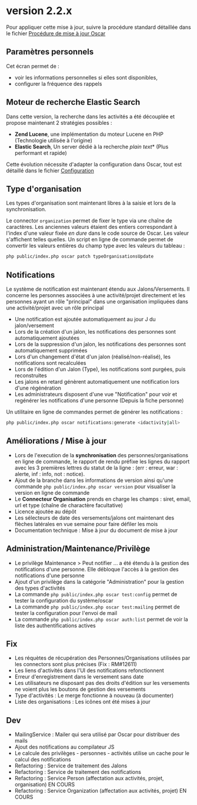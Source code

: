 # version 2.2.x

Pour appliquer cette mise à jour, suivre la procédure standard détaillée dans le fichier [Procédure de mise à jour Oscar](./doc/update.md)

## Paramètres personnels

Cet écran permet de :

 - voir les informations personnelles si elles sont disponibles,
 - configurer la fréquence des rappels


## Moteur de recherche Elastic Search

Dans cette version, la recherche dans les activités a été découplée et propose maintenant 2 stratégies possibles :
 
 - **Zend Lucene**, une implémentation du moteur Lucene en PHP (Technologie utilisée à l'origine)
 - **Elastic Search**, Un server dédié à la recherche *plain text** (Plus performant et rapide)
 
Cette évolution nécessite d'adapter la configuration dans Oscar, tout est détaillé dans le fichier [Configuration](./doc/configuration.md#recherche-des-activit%C3%A9s)  

## Type d'organisation

Les types d'organisation sont maintenant libres à la saisie et lors de la synchronisation. 

Le connector `organization` permet de fixer le type via une chaîne de caractères. Les anciennes valeurs étaient des entiers correspondant à l'index d'une valeur fixée *en dure* dans le code source de Oscar. Les valeur s'affichent telles quelles. Un script en ligne de commande permet de convertir les valeurs entières du champ type avec les valeurs du tableau : 

```bash
php public/index.php oscar patch typeOrganisationsUpdate 
```

## Notifications

Le système de notification est maintenant étendu aux Jalons/Versements. Il concerne les personnes associées à une activité/projet directement et les personnes ayant un rôle "principal" dans une organisation impliquées dans une activité/projet avec un rôle principal

 - Une notification est ajoutée automatiquement au jour J du jalon/versement
 - Lors de la création d'un jalon, les notifications des personnes sont automatiquement ajoutées
 - Lors de la suppression d'un jalon, les notifications des personnes sont automatiquement supprimées
 - Lors d'un changement d'état d'un jalon (réalisé/non-réalisé), les notifications sont recalculées
 - Lors de l'édition d'un Jalon (Type), les notifications sont purgées, puis reconstruites
 - Les jalons en retard génèrent automatiquement une notification lors d'une régénération
 - Les administrateurs disposent d'une vue "Notification" pour voir et regénérer les notifications d'une personne (Depuis la fiche personne)
 
 Un utilitaire en ligne de commandes permet de générer les notifications : 
 
 ```bash
 php public/index.php oscar notifications:generate <idactivity|all>
```


## Améliorations / Mise à jour

 - Lors de l'execution de la **synchronisation** des personnes/organisations en ligne de commande, le rapport de rendu préfixe les lignes du rapport avec les 3 premières lettres du statut de la ligne : (err : erreur, war : alerte, inf : info, not : notice).
 - Ajout de la branche dans les informations de version ainsi qu'une commande `php public/index.php oscar version` pour visualiser la version en ligne de commande
 - Le **Connecteur Organisation** prends en charge les champs : siret, email, url et type (chaîne de charactère facultative)
 - Licence ajoutée au dépôt
 - Les sélecteurs de date des versements/jalons ont maintenant des flèches latérales en vue semaine pour faire défiler les mois
 - Documentation technique : Mise à jour du document de mise à jour
 

## Administration/Maintenance/Privilège

 - Le privilège Maintenance > Peut notifier ... a été étendu à la gestion des notifications d'une personne. Elle débloque l'accès à la gestion des notifications d'une personne
 - Ajout d'un privilège dans la catégorie "Administration" pour la gestion des types d'activités
 - La commande `php public/index.php oscar test:config` permet de tester la configuration du système/oscar
 - La commande `php public/index.php oscar test:mailing` permet de tester la configuration pour l'envoi de mail
 - La commande `php public/index.php oscar auth:list` permet de voir la liste des authentifications actives
  

 
## Fix

 - Les réquètes de récupération des Personnes/Organisations utilisées par les connectors sont plus précises (Fix : RM#12611)
 - Les liens d'activités dans l'UI des notifications refonctionnent
 - Erreur d'enregistrement dans le versement sans date
 - Les utilisateurs ne disposant pas des droits d'édition sur les versements ne voient plus les boutons de gestion des versements
 - Type d'activitès : Le merge fonctionne à nouveau (à documenter)
 - Liste des organisations : Les icônes ont été mises à jour

## Dev

 - MailingService : Mailer qui sera utilisé par Oscar pour distribuer des mails
 - Ajout des notifications au compilateur JS
 - Le calcule des privilèges - personnes - activités utilise un cache pour le calcul des notifications
 - Refactoring : Service de traitement des Jalons
 - Refactoring : Service de traitement des notifications
 - Refactoring : Service Person (affectation aux activités, projet, organisation) EN COURS
 - Refactoring : Service Organization (affectation aux activités, projet) EN COURS